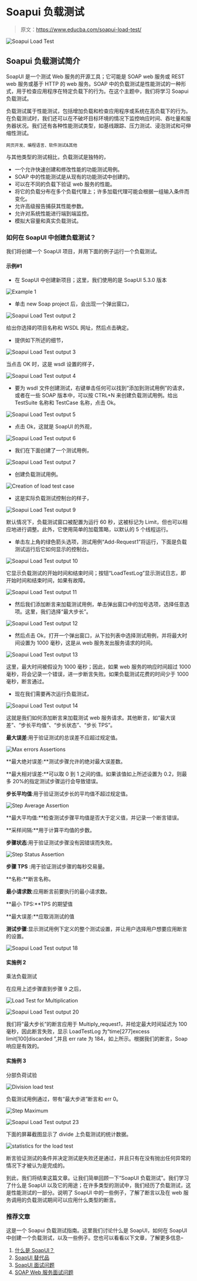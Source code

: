 # Soapui 负载测试

> 原文：<https://www.educba.com/soapui-load-test/>

![Soapui Load Test](img/1d56c465431cb48be7eaceffbebfeeb1.png)



## Soapui 负载测试简介

SoapUI 是一个测试 Web 服务的开源工具；它可能是 SOAP web 服务或 REST web 服务或基于 HTTP 的 web 服务。SOAP 中的负载测试是性能测试的一种形式，用于检查应用程序在特定负载下的行为。在这个主题中，我们将学习 Soapui 负载测试。

负载测试属于性能测试，包括增加负载和检查应用程序或系统在高负载下的行为。在负载测试时，我们还可以在不破坏目标环境的情况下监控响应时间、吞吐量和服务器状况。我们还有各种性能测试类型，如基线跟踪、压力测试、浸泡测试和可伸缩性测试。

<small>网页开发、编程语言、软件测试&其他</small>

与其他类型的测试相比，负载测试是独特的，

*   一个允许快速创建和修改性能的功能测试用例。
*   SOAP 中的性能测试是从现有的功能测试中创建的。
*   可以在不同的负载下验证 web 服务的性能。
*   将它的负载分布在多个负载代理上；许多加载代理可能会根据一组输入条件而变化。
*   允许高级报告捕获其性能参数。
*   允许对系统性能进行端到端监控。
*   模拟大容量和真实负载测试。

### 如何在 SoapUI 中创建负载测试？

我们将创建一个 SoapUI 项目，并用下面的例子运行一个负载测试。

#### 示例#1

*   在 SoapUI 中创建新项目；这里，我们使用的是 SoapUI 5.3.0 版本

![Example 1](img/96bcdbfdce2084ce9d3c2be0e0f1fef0.png)



*   单击 new Soap project 后，会出现一个弹出窗口，

![Soapui Load Test output 2](img/bc94784c96496bd647a6c03b6d5afa78.png)



给出你选择的项目名称和 WSDL 网址，然后点击确定。

*   提供如下所述的细节，

![Soapui Load Test output 3](img/4cc55d9883ee3288f1b69b0fa9fa943b.png)



当点击 OK 时，这是 wsdl 设置的样子，

![Soapui Load Test output 4](img/65f47ef35f3afc9667b74dcc5e81ad40.png)



*   要为 wsdl 文件创建测试，右键单击任何可以找到“添加到测试用例”的请求，或者在一些 SOAP 版本中，可以按 CTRL+N 来创建负载测试用例。给出 TestSuite 名称和 TestCase 名称，点击 Ok。

![Soapui Load Test output 5](img/4c94ada256fbcbbceb8f7f53d44bc607.png)



*   点击 Ok，这就是 SoapUI 的外观，

![Soapui Load Test output 6](img/8ca36e556380779bea08d7354cf9f9a3.png)



*   我们在下面创建了一个测试用例，

![Soapui Load Test output 7](img/6ae5d5f60f8aa079b4dfdd038b7ee2a8.png)



*   创建负载测试用例。

![Creation of load test case](img/40e47f7257d97afe708e4332f63d866f.png)



*   这是实际负载测试控制台的样子，

![Soapui Load Test output 9](img/b890c1ab33edac6a7d31e152b6470b35.png)



默认情况下，负载测试窗口被配置为运行 60 秒，这被标记为 Limit，但也可以相应地进行调整。此外，它使用简单的加载策略，以默认的 5 个线程运行。

*   单击左上角的绿色箭头选项，测试用例“Add-Request1”将运行，下面是负载测试运行后它如何显示的控制台。

![Soapui Load Test output 10](img/3bab2440e9bcac23d958ff3b453baf77.png)



它显示负载测试的开始时间和结束时间；按钮“LoadTestLog”显示测试日志，即开始时间和结束时间，如果有故障。

![Soapui Load Test output 11](img/51753e15a415fc3d843259876a508812.png)



*   然后我们添加断言来加载测试用例，单击弹出窗口中的加号选项，选择任意选项。这里，我们选择“最大步长”。

![Soapui Load Test output 12](img/32a1a14ac59d4b17a31e1f9c976e7289.png)



*   然后点击 Ok，打开一个弹出窗口，从下拉列表中选择测试用例，并将最大时间设置为 1000 毫秒，这是从 web 服务发出服务请求的时间。

![Soapui Load Test output 13](img/086760c909be25ba5e20dab8141ffb71.png)



这里，最大时间被假设为 1000 毫秒；因此，如果 web 服务的响应时间超过 1000 毫秒，将会记录一个错误，进一步断言失败。如果负载测试花费的时间少于 1000 毫秒，断言通过。

*   现在我们需要再次运行负载测试，

![Soapui Load Test output 14](img/1c2e0cb428ed1f9106f7207dfb52087f.png)



这就是我们如何添加断言来加载测试 web 服务请求。其他断言，如“最大误差”、“步长平均值”、“步长状态”、“步长 TPS”。

**最大误差**:用于验证测试的总误差不应超过规定值。

![Max errors Assertions](img/35fc755aefdb5f7015ede163a92bc1d4.png)



**最大绝对误差:**测试步骤允许的绝对最大误差数。

**最大相对误差:**可以取 0 到 1 之间的值。如果该值如上所述设置为 0.2，则最多 20%的指定测试步骤运行会导致错误。

**步长平均值**:用于验证测试步长的平均值不超过规定值。

![Step Average Assertion](img/d98fd31a171f427ade4143533351bea4.png)



**最大平均值:**检查测试步骤平均值是否大于定义值，并记录一个断言错误。

**采样间隔:**用于计算平均值的步数。

**步骤状态**:用于验证测试步骤没有因错误而失败。

![Step Status Assertion](img/ff36440ec43ece4feb9b368ebc3c11ed.png)



**步骤 TPS** :用于验证测试步骤的每秒交易量。

**名称:**断言名称。

**最小请求数**:应用断言前要执行的最小请求数。

**最小 TPS:**TPS 的期望值

**最大误差:**应取消测试的值

**测试步骤**:显示测试用例下定义的整个测试设置，并让用户选择用户想要应用断言的设置。

![Soapui Load Test output 18](img/f6b4d8b38f58478fdd98c3f85fb94335.png)



#### 实施例 2

乘法负载测试

在应用上述步骤直到步骤 9 之后，

![Load Test for Multiplication](img/ff2b36c9402d334876eb5bb7788e5d35.png)



![Soapui Load Test output 20](img/4924f09dc31149b9645b3078bbbce6ab.png)



我们将“最大步长”的断言应用于 Multiply_request1，并给定最大时间延迟为 100 毫秒，因此断言失败，显示 LoadTestLog 为“time[277]excess limit[100]discarded ”,并且 err rate 为 184，如上所示。根据我们的断言，Soap 响应是有效的。

#### 实施例 3

分部负荷试验

![Division load test](img/cfcf839d50c63c07e76b2ef3513d7225.png)



负载测试用例通过，带有“最大步进”断言和 err 0。

![Step Maximum](img/675cafe0b7b87c07e5a46f27cb96639f.png)



![Soapui Load Test output 23](img/a071fc8b6992884c86446c495ea65cf6.png)



下面的屏幕截图显示了 divide 上负载测试的统计数据。

![statistics for the load test](img/56e047791534318c744a4ee16a505171.png)



断言验证测试的条件并决定测试是失败还是通过，并且只有在没有抛出任何异常的情况下才被认为是完成的。

到此，我们将结束这篇文章。让我们简单回顾一下“SoapUI 负载测试”。我们学习了什么是 SoapUI 以及它的用途；在许多类型的测试中，我们经历了负载测试，这是性能测试的一部分。说明了 SoapUI 中的一些例子，了解了断言以及在 web 服务调用的负载测试期间可以应用什么类型的断言。

### 推荐文章

这是一个 Soapui 负载测试指南。这里我们讨论什么是 SoapUI，如何在 SoapUI 中创建一个负载测试，以及一些例子。您也可以看看以下文章，了解更多信息–

1.  [什么是 SoapUI？](https://www.educba.com/what-is-soapui/)
2.  [SoapUI 替代品](https://www.educba.com/soapui-alternatives/)
3.  [SoapUI 面试问题](https://www.educba.com/soapui-interview-questions/)
4.  [SOAP Web 服务面试问题](https://www.educba.com/soap-web-services-interview-questions/)





